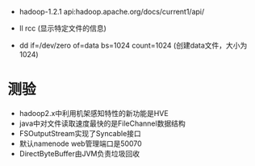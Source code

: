 * hadoop-1.2.1 api:hadoop.apache.org/docs/current1/api/

* ll rcc (显示特定文件的信息)

* dd if=/dev/zero of=data bs=1024 count=1024 (创建data文件，大小为1024)

# 测验
* hadoop2.x中利用机架感知特性的新功能是HVE
* java中对文件读取速度最快的是FileChannel数据结构
* FSOutputStream实现了Syncable接口
* 默认namenode web管理端口是50070
* DirectByteBuffer由JVM负责垃圾回收


